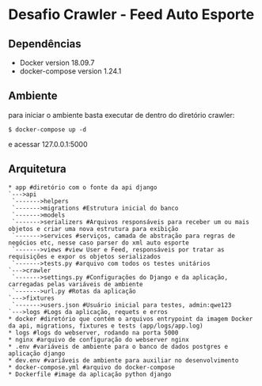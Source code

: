 # Desafio Crawler - Feed Auto Esporte

## Dependências
* Docker version 18.09.7
* docker-compose version 1.24.1

## Ambiente
para iniciar o ambiente basta executar de dentro do diretório crawler:
```
$ docker-compose up -d
```
e acessar 127.0.0.1:5000

## Arquitetura
```
* app #diretório com o fonte da api django
`--->api
 `------->helpers
 `------->migrations #Estrutura inicial do banco
 `------->models 
 `------->serializers #Arquivos responsáveis para receber um ou mais objetos e criar uma nova estrutura para exibição
 `------->services #serviços, camada de abstração para regras de negócios etc, nesse caso parser do xml auto esporte
 `------->views #view User e Feed, responsáveis por tratar as requisições e expor os objetos serializados
 `------->tests.py #arquivo com todos os testes unitários
`--->crawler
 `------->settings.py #Configurações do Django e da aplicação, carregadas pelas variáveis de ambiente
 `------->url.py #Rotas da aplicação
`--->fixtures
 `------->users.json #Usuário inicial para testes, admin:qwe123
`--->logs #Logs da aplicação, requets e erros
* docker #diretório que contém o arquivos entrypoint da imagem Docker da api, migrations, fixtures e tests (app/logs/app.log)
* logs #logs do webserver, rodando na porta 5000
* nginx #arquivo de configuração do webserver nginx
* .env #variáveis de ambiente para o banco de dados postgres e aplicação django
* dev.env #variáveis de ambiente para auxiliar no desenvolvimento
* docker-compose.yml #arquivo do docker-compose
* Dockerfile #image da aplicação python django
```

